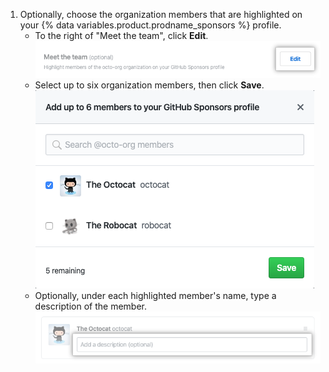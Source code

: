1. Optionally, choose the organization members that are highlighted on your {% data variables.product.prodname_sponsors %} profile.
    - To the right of "Meet the team", click **Edit**.  
      ![Edit organization members to profile button](/assets/images/help/sponsors/edit-org-members-profile-button.png)
    - Select up to six organization members, then click **Save**. ![Select highlighted organization members](/assets/images/help/sponsors/select-highlighted-org-members.png)
    - Optionally, under each highlighted member's name, type a description of the member. ![Description for highlighted organization members](/assets/images/help/sponsors/description-highlighted-org-members.png)